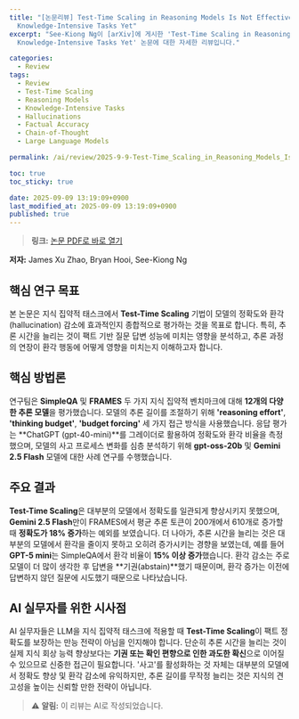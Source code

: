 ```yaml
---
title: "[논문리뷰] Test-Time Scaling in Reasoning Models Is Not Effective for
  Knowledge-Intensive Tasks Yet"
excerpt: "See-Kiong Ng이 [arXiv]에 게시한 'Test-Time Scaling in Reasoning Models Is Not Effective for
  Knowledge-Intensive Tasks Yet' 논문에 대한 자세한 리뷰입니다."

categories:
  - Review
tags:
  - Review
  - Test-Time Scaling
  - Reasoning Models
  - Knowledge-Intensive Tasks
  - Hallucinations
  - Factual Accuracy
  - Chain-of-Thought
  - Large Language Models

permalink: /ai/review/2025-9-9-Test-Time_Scaling_in_Reasoning_Models_Is_Not_Effective_for_Knowledge-Intensive_Tasks_Yet/

toc: true
toc_sticky: true

date: 2025-09-09 13:19:09+0900
last_modified_at: 2025-09-09 13:19:09+0900
published: true
---
```

> **링크:** [논문 PDF로 바로 열기](https://arxiv.org/abs/2509.06861)

**저자:** James Xu Zhao, Bryan Hooi, See-Kiong Ng



## 핵심 연구 목표
본 논문은 지식 집약적 태스크에서 **Test-Time Scaling** 기법이 모델의 정확도와 환각(hallucination) 감소에 효과적인지 종합적으로 평가하는 것을 목표로 합니다. 특히, 추론 시간을 늘리는 것이 팩트 기반 질문 답변 성능에 미치는 영향을 분석하고, 추론 과정의 연장이 환각 행동에 어떻게 영향을 미치는지 이해하고자 합니다.

## 핵심 방법론
연구팀은 **SimpleQA** 및 **FRAMES** 두 가지 지식 집약적 벤치마크에 대해 **12개의 다양한 추론 모델**을 평가했습니다. 모델의 추론 길이를 조절하기 위해 **'reasoning effort'**, **'thinking budget'**, **'budget forcing'** 세 가지 접근 방식을 사용했습니다. 응답 평가는 **ChatGPT (gpt-40-mini)**를 그레이더로 활용하여 정확도와 환각 비율을 측정했으며, 모델의 사고 프로세스 변화를 심층 분석하기 위해 **gpt-oss-20b** 및 **Gemini 2.5 Flash** 모델에 대한 사례 연구를 수행했습니다.

## 주요 결과
**Test-Time Scaling**은 대부분의 모델에서 정확도를 일관되게 향상시키지 못했으며, **Gemini 2.5 Flash**만이 FRAMES에서 평균 추론 토큰이 200개에서 610개로 증가할 때 **정확도가 18% 증가**하는 예외를 보였습니다. 더 나아가, 추론 시간을 늘리는 것은 대부분의 모델에서 환각을 줄이지 못하고 오히려 증가시키는 경향을 보였는데, 예를 들어 **GPT-5 mini**는 SimpleQA에서 환각 비율이 **15% 이상 증가**했습니다. 환각 감소는 주로 모델이 더 많이 생각한 후 답변을 **기권(abstain)**했기 때문이며, 환각 증가는 이전에 답변하지 않던 질문에 시도했기 때문으로 나타났습니다.

## AI 실무자를 위한 시사점
AI 실무자들은 LLM을 지식 집약적 태스크에 적용할 때 **Test-Time Scaling**이 팩트 정확도를 보장하는 만능 전략이 아님을 인지해야 합니다. 단순히 추론 시간을 늘리는 것이 실제 지식 회상 능력 향상보다는 **기권 또는 확인 편향으로 인한 과도한 확신**으로 이어질 수 있으므로 신중한 접근이 필요합니다. '사고'를 활성화하는 것 자체는 대부분의 모델에서 정확도 향상 및 환각 감소에 유익하지만, 추론 길이를 무작정 늘리는 것은 지식의 견고성을 높이는 신뢰할 만한 전략이 아닙니다.

> ⚠️ **알림:** 이 리뷰는 AI로 작성되었습니다.